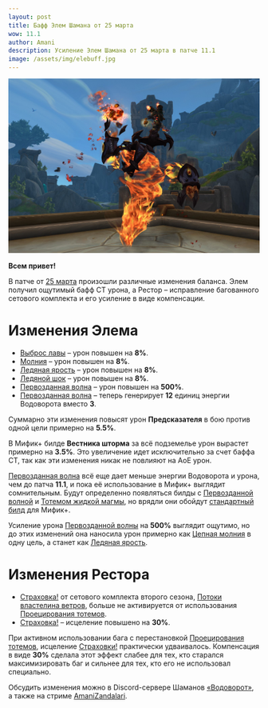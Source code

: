 ```yaml
---    
layout: post
title: Бафф Элем Шамана от 25 марта
wow: 11.1
author: Amani
description: Усиление Элем Шамана от 25 марта в патче 11.1
image: /assets/img/elebuff.jpg
---
```


<p align="center">
    <img src="/assets/img/elebuff.jpg"> 
</p>


**Всем привет!**

В патче от [25 марта](https://us.forums.blizzard.com/en/wow/t/class-tuning-incoming-march-25/2080741) произошли различные изменения баланса. Элем получил ощутимый бафф СТ урона, а Рестор – исправление багованного сетового комплекта и его усиление в виде компенсации.

# Изменения Элема

* [Выброс лавы](https://ru.wowhead.com/spell=51505) – урон повышен на **8%**.
* [Молния](https://ru.wowhead.com/spell=188196) – урон повышен на **8%**.
* [Ледяная ярость](https://ru.wowhead.com/spell=462816) – урон повышен на **8%**.
* [Ледяной шок](https://ru.wowhead.com/spell=196840) – урон повышен на **8%**.
* [Первозданная волна](https://ru.wowhead.com/spell=375982) – урон повышен на **500%**.
* [Первозданная волна](https://ru.wowhead.com/spell=375982) – теперь генерирует **12** единиц энергии Водоворота вместо **3**.


<p></p>

Суммарно эти изменения повысят урон **Предсказателя** в бою против одной цели примерно на **5.5%**.

В Мифик+ билде **Вестника шторма** за всё подземелье урон вырастет примерно на **3.5%**. Это увеличение идет исключительно за счет баффа СТ, так как эти изменения никак не повлияют на АоЕ урон.

[Первозданная волна](https://ru.wowhead.com/spell=375982) всё еще дает меньше энергии Водоворота и урона, чем до патча **11.1**, и пока её использование в Мифик+ выглядит сомнительным. Будут определенно появляться билды с [Первозданной волной](https://ru.wowhead.com/spell=375982) и [Тотемом жидкой магмы](https://ru.wowhead.com/spell=192222), но врядли они обойдут [стандартный билд](https://stormkeeper.ru/ele/guide.html#%D1%82%D0%B0%D0%BB%D0%B0%D0%BD%D1%82%D1%8B-%D0%B4%D0%BB%D1%8F-%D0%BC%D0%B8%D1%84%D0%B8%D0%BA) для Мифик+.

Усиление урона [Первозданной волны](https://ru.wowhead.com/spell=375982) на **500%** выглядит ощутимо, но до этих изменений она наносила урон примерно как [Цепная молния](https://www.wowhead.com/ru/spell=188443) в одну цель, а станет как [Ледяная ярость](https://ru.wowhead.com/spell=462816). 

# Изменения Рестора

* [Страховка!](https://www.wowhead.com/ru/spell=1215539/) от сетового комплекта второго сезона, [Потоки властелина ветров](https://www.wowhead.com/ru/item-set=1877/), больше не активируется от использования [Проецирования тотемов](https://ru.wowhead.com/spell=108287).
* [Страховка!](https://www.wowhead.com/ru/spell=1215539/) – исцеление повышено на **30%**.

<p></p>

При активном использовании бага с перестановкой [Проецирования тотемов](https://ru.wowhead.com/spell=108287), исцеление [Страховки!](https://www.wowhead.com/ru/spell=1215539/) практически удваивалось. Компенсация в виде **30%** сделала этот эффект слабее для тех, кто старался максимизировать баг и сильнее для тех, кто его не использовал специально.

<p></p>

Обсудить изменения можно в Discord-сервере Шаманов [«Водоворот»](https://discord.gg/vodovorot), а также на стриме [AmaniZandalari](https://www.twitch.tv/amanizandalari).


